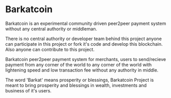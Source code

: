 # Barkatcoin

Barkatcoin is an experimental community driven peer2peer payment system without any central authority or middleman.

There is no central authority or developer team behind this project anyone can participate in this project or fork it's code and develop this blockchain. Also anyone can contribute to this project.

Barkatcoin peer2peer payment system for merchants, users to send/recieve payment from any corner of the world to any corner of the world with lightening speed and low transaction fee without any authority in middle.

The word 'Barkat' means prosperity or blessings, Barkatcoin Project is meant to bring prosperity and blessings in wealth, investments and business of it's users.

